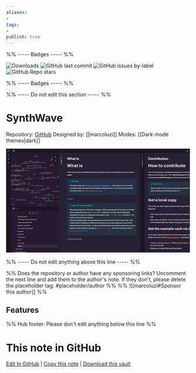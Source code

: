 ```yaml
---
aliases:
- 
tags: 
- 
publish: true
---
```


%% ----- Badges ----- %%

![Downloads](https://img.shields.io/badge/downloads-4142-573E7A?style=for-the-badge&logo=)
![GitHub last commit](https://img.shields.io/github/last-commit/marcoluzi/obsidian-synthwave?color=573E7A&label=last%20update&logo=github&style=for-the-badge)
![GitHub issues by-label](https://img.shields.io/github/issues/marcoluzi/obsidian-synthwave/help%20wanted?color=573E7A&logo=github&style=for-the-badge) 
![GitHub Repo stars](https://img.shields.io/github/stars/marcoluzi/obsidian-synthwave?color=573E7A&logo=github&style=for-the-badge)

%% ----- Badges ----- %%

%% ----- Do not edit this section ----- %%

# SynthWave

Repository: [GitHub](https://github.com/marcoluzi/obsidian-synthwave)
Designed by: [[marcoluzi]]
Modes: [[Dark-mode themes|dark]]



![screenshot](https://github.com/marcoluzi/obsidian-synthwave/raw/HEAD/screenshot.jpeg)

%% ----- Do not edit anything above this line ----- %% 

%% Does the repository or author have any sponsoring links? Uncomment the next line and add them to the author's note. If they don't, please delete the placeholder tag: #placeholder/author %%
%% ![[marcoluzi#Sponsor this author]] %%


## Features



%% Hub footer: Please don't edit anything below this line %%

# This note in GitHub

<span class="git-footer">[Edit In GitHub](https://github.dev/obsidian-community/obsidian-hub/blob/main/02%20-%20Community%20Expansions/02.05%20All%20Community%20Expansions/Themes/SynthWave.md "git-hub-edit-note") | [Copy this note](https://raw.githubusercontent.com/obsidian-community/obsidian-hub/main/02%20-%20Community%20Expansions/02.05%20All%20Community%20Expansions/Themes/SynthWave.md "git-hub-copy-note") | [Download this vault](https://github.com/obsidian-community/obsidian-hub/archive/refs/heads/main.zip "git-hub-download-vault") </span>
